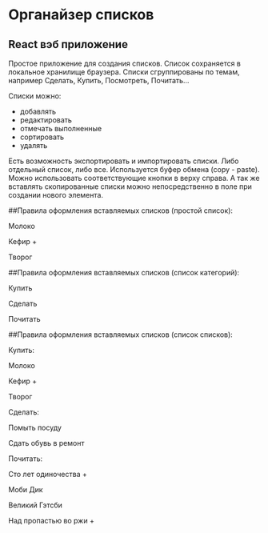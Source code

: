 # Органайзер списков
## React вэб приложение

Простое приложение для создания списков.
Список сохраняется в локальное хранилище браузера.
Списки сгруппированы по темам, например Сделать, Купить, Посмотреть, Почитать...

Списки можно: 
- добавлять
- редактировать
- отмечать выполненные
- сортировать
- удалять

Есть возможность экспортировать и импортировать списки. Либо отдельный список, либо все. Используется буфер обмена (copy - paste). Можно использовать соответствующие кнопки в верху справа. А так же вставлять скопированные списки можно непосредственно в поле при создании нового элемента.

##Правила оформления вставляемых списков (простой список):

Молоко

Кефир +

Творог

##Правила оформления вставляемых списков (список категорий):

Купить

Сделать

Почитать

##Правила оформления вставляемых списков (список списков):

Купить:

Молоко

Кефир +

Творог

Сделать:

Помыть посуду

Сдать обувь в ремонт

Почитать:

Сто лет одиночества +

Моби Дик

Великий Гэтсби

Над пропастью во ржи +